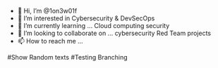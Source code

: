 
- 👋 Hi, I’m @1on3w01f
- 👀 I’m interested in Cybersecurity & DevSecOps
- 🌱 I’m currently learning ... Cloud computing security
- 💞️ I’m looking to collaborate on ... cybersecurity Red Team projects
- 📫 How to reach me ...

<!---
1on3w01f/1on3w01f is a ✨ special ✨ repository because its `README.md` (this file) appears on your GitHub profile.
You can click the Preview link to take a look at your changes.
--->


#Show Random texts
#Testing Branching
